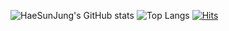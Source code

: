 ![HaeSunJung's GitHub stats](https://github-readme-stats.vercel.app/api?username=HaeSunJung&show_icons=true&theme=tokyonight)
![Top Langs](https://github-readme-stats.vercel.app/api/top-langs/?username=HaeSunJung&layout=compact&theme=merko)
[![Hits](https://hits.seeyoufarm.com/api/count/incr/badge.svg?url=https%3A%2F%2Fgithub.com%2FHaeSunJung&count_bg=%236607CF&title_bg=%23555555&icon=&icon_color=%230A6CD9&title=hits&edge_flat=false)](https://hits.seeyoufarm.com)
